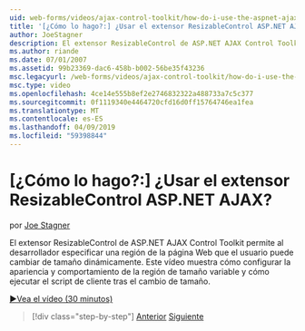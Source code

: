```yaml
---
uid: web-forms/videos/ajax-control-toolkit/how-do-i-use-the-aspnet-ajax-resizablecontrol-extender
title: '[¿Cómo lo hago?:] ¿Usar el extensor ResizableControl ASP.NET AJAX? | Microsoft Docs'
author: JoeStagner
description: El extensor ResizableControl de ASP.NET AJAX Control Toolkit permite al desarrollador especificar una región de la página Web que el usuario puede cambiar de tamaño dinámico...
ms.author: riande
ms.date: 07/01/2007
ms.assetid: 99b23369-dac6-458b-b002-56be35f43236
msc.legacyurl: /web-forms/videos/ajax-control-toolkit/how-do-i-use-the-aspnet-ajax-resizablecontrol-extender
msc.type: video
ms.openlocfilehash: 4ce14e555b8ef2e2746832322a488733a7c5c377
ms.sourcegitcommit: 0f1119340e4464720cfd16d0ff15764746ea1fea
ms.translationtype: MT
ms.contentlocale: es-ES
ms.lasthandoff: 04/09/2019
ms.locfileid: "59398844"
---
```

# <a name="how-do-i-use-the-aspnet-ajax-resizablecontrol-extender"></a>[¿Cómo lo hago?:] ¿Usar el extensor ResizableControl ASP.NET AJAX?

por [Joe Stagner](https://github.com/JoeStagner)

El extensor ResizableControl de ASP.NET AJAX Control Toolkit permite al desarrollador especificar una región de la página Web que el usuario puede cambiar de tamaño dinámicamente. Este vídeo muestra cómo configurar la apariencia y comportamiento de la región de tamaño variable y cómo ejecutar el script de cliente tras el cambio de tamaño.

[&#9654;Vea el vídeo (30 minutos)](https://channel9.msdn.com/Blogs/ASP-NET-Site-Videos/how-do-i-use-the-aspnet-ajax-resizablecontrol-extender)

> [!div class="step-by-step"]
> [Anterior](how-do-i-use-the-aspnet-ajax-validatorcallout-extender.md)
> [Siguiente](how-do-i-use-the-aspnet-ajax-tabs-control.md)
